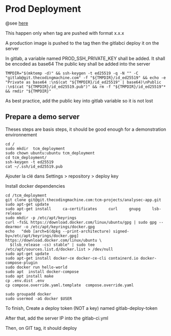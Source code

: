 # Prod Deployment
@see [here](../gitlab-ci/gitlab-ci-tags-prod.yml)

This happen only when tag are pushed with format x.x.x

A production image is pushed to the tag then the gitlabci deploy it on the server

In gitlab, a variable named PROD_SSH_PRIVATE_KEY shall be added. It shall be encoded as base64 
The public key shall be added into the server

```
TMPDIR="$(mktemp -d)" && ssh-keygen -t ed25519 -q -N "" -C "gitlab@git.thecodingmachine.com" -f "${TMPDIR}/id_ed25519" && echo -e "Private as base64 :\n$(cat "${TMPDIR}/id_ed25519" | base64)\nPublic :\n$(cat "${TMPDIR}/id_ed25519.pub")" && rm -f "${TMPDIR}/id_ed25519"* && rmdir "${TMPDIR}"
```

As best practice, add the public key into gitlab variable so it is not lost

## Prepare a demo server

Theses steps are basis steps, it should be good enough for a demonstration environnement

```
cd /
sudo mkdir  tcm_deployment
sudo chown ubuntu:ubuntu tcm_deployment
cd tcm_deployment/
ssh-keygen -t ed25519
cat ~/.ssh/id_ed25519.pub
```

Ajouter la clé dans Settings > repository > deploy key

Install docker dependencies
```
cd /tcm_deployment
git clone git@git.thecodingmachine.com:tcm-projects/analysec-app.git 
sudo apt-get update
sudo apt-get install     ca-certificates     curl     gnupg     lsb-release
sudo mkdir -p /etc/apt/keyrings
curl -fsSL https://download.docker.com/linux/ubuntu/gpg | sudo gpg --dearmor -o /etc/apt/keyrings/docker.gpg
echo   "deb [arch=$(dpkg --print-architecture) signed-by=/etc/apt/keyrings/docker.gpg] https://download.docker.com/linux/ubuntu \
  $(lsb_release -cs) stable" | sudo tee /etc/apt/sources.list.d/docker.list > /dev/null
sudo apt-get update
sudo apt-get install docker-ce docker-ce-cli containerd.io docker-compose-plugin
sudo docker run hello-world
sudo apt  install docker-compose
sudo apt install make
cp .env.dist .env
cp compose.override.yaml.template  compose.override.yaml

sudo groupadd docker 
sudo usermod -aG docker $USER
```

To finish, Create a deploy token (NOT a key) named gitlab-deploy-token

After that, add the server IP into the gitlab-ci.yml

Then, on GIT tag, it should deploy
